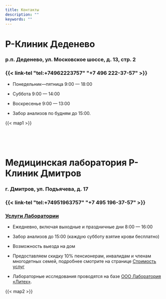 ```yaml
---
title: Контакты
description: ""
keywords: ""
---
```


# Р-Клиник Деденево

### р.п. Деденево, ул. Московское шоссе, д. 13, стр. 2

### {{< link-tel "tel:+74962223757" "+7 496 222-37-57" >}}

* Понедельник—пятница 9:00 — 18:00
* Суббота 9:00 — 14:00
* Воскресенье 9:00 — 13:00

* Забор анализов по будням до 15:00.

{{< map1 >}}

&nbsp;

&nbsp;

# Медицинская лаборатория Р-Клиник Дмитров

### г. Дмитров, ул. Подъячева, д. 17

### {{< link-tel "tel:+74951963757" "+7 495 196-37-57" >}}

### [Услуги Лаборатории](/uslugi/analizy/)

* Ежедневно, включая выходные и праздничные дни 8:00 — 16:00
* Забор анализов до 15:00 (каждую субботу взятие крови бесплатно)
* Возможность выезда на дом

* Предоставляем скидку 10% пенсионерам, инвалидам и членам многодетных семей, подробнее смотрите на странице [Стоимость услуг](/visit/stoimost-uslug#скидка-10-на-лабораторные-исследования-пенсионерам-инвалидам-и-многодетным-семьям)

* Лабораторные исследования проводятся на базе [ООО Лаборатория «Литех»](https://analyz24.ru).

{{< map2 >}}